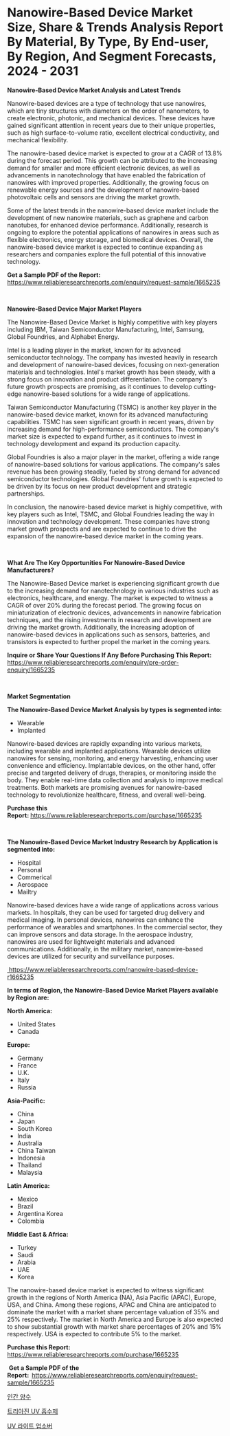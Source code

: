 <p><h1>Nanowire-Based Device Market Size, Share & Trends Analysis Report By Material, By Type, By End-user, By Region, And Segment Forecasts, 2024 - 2031</h1></p><p><strong>Nanowire-Based Device Market Analysis and Latest Trends</strong></p>
<p><p>Nanowire-based devices are a type of technology that use nanowires, which are tiny structures with diameters on the order of nanometers, to create electronic, photonic, and mechanical devices. These devices have gained significant attention in recent years due to their unique properties, such as high surface-to-volume ratio, excellent electrical conductivity, and mechanical flexibility.</p><p>The nanowire-based device market is expected to grow at a CAGR of 13.8% during the forecast period. This growth can be attributed to the increasing demand for smaller and more efficient electronic devices, as well as advancements in nanotechnology that have enabled the fabrication of nanowires with improved properties. Additionally, the growing focus on renewable energy sources and the development of nanowire-based photovoltaic cells and sensors are driving the market growth.</p><p>Some of the latest trends in the nanowire-based device market include the development of new nanowire materials, such as graphene and carbon nanotubes, for enhanced device performance. Additionally, research is ongoing to explore the potential applications of nanowires in areas such as flexible electronics, energy storage, and biomedical devices. Overall, the nanowire-based device market is expected to continue expanding as researchers and companies explore the full potential of this innovative technology.</p></p>
<p><strong>Get a Sample PDF of the Report:&nbsp;</strong> <a href="https://www.reliableresearchreports.com/enquiry/request-sample/1665235">https://www.reliableresearchreports.com/enquiry/request-sample/1665235</a></p>
<p>&nbsp;</p>
<p><strong>Nanowire-Based Device Major Market Players</strong></p>
<p><p>The Nanowire-Based Device Market is highly competitive with key players including IBM, Taiwan Semiconductor Manufacturing, Intel, Samsung, Global Foundries, and Alphabet Energy. </p><p>Intel is a leading player in the market, known for its advanced semiconductor technology. The company has invested heavily in research and development of nanowire-based devices, focusing on next-generation materials and technologies. Intel's market growth has been steady, with a strong focus on innovation and product differentiation. The company's future growth prospects are promising, as it continues to develop cutting-edge nanowire-based solutions for a wide range of applications.</p><p>Taiwan Semiconductor Manufacturing (TSMC) is another key player in the nanowire-based device market, known for its advanced manufacturing capabilities. TSMC has seen significant growth in recent years, driven by increasing demand for high-performance semiconductors. The company's market size is expected to expand further, as it continues to invest in technology development and expand its production capacity.</p><p>Global Foundries is also a major player in the market, offering a wide range of nanowire-based solutions for various applications. The company's sales revenue has been growing steadily, fueled by strong demand for advanced semiconductor technologies. Global Foundries' future growth is expected to be driven by its focus on new product development and strategic partnerships.</p><p>In conclusion, the nanowire-based device market is highly competitive, with key players such as Intel, TSMC, and Global Foundries leading the way in innovation and technology development. These companies have strong market growth prospects and are expected to continue to drive the expansion of the nanowire-based device market in the coming years.</p></p>
<p>&nbsp;</p>
<p><strong>What Are The Key Opportunities For Nanowire-Based Device Manufacturers?</strong></p>
<p><p>The Nanowire-Based Device market is experiencing significant growth due to the increasing demand for nanotechnology in various industries such as electronics, healthcare, and energy. The market is expected to witness a CAGR of over 20% during the forecast period. The growing focus on miniaturization of electronic devices, advancements in nanowire fabrication techniques, and the rising investments in research and development are driving the market growth. Additionally, the increasing adoption of nanowire-based devices in applications such as sensors, batteries, and transistors is expected to further propel the market in the coming years.</p></p>
<p><strong>Inquire or Share Your Questions If Any Before Purchasing This Report:</strong> <a href="https://www.reliableresearchreports.com/enquiry/pre-order-enquiry/1665235">https://www.reliableresearchreports.com/enquiry/pre-order-enquiry/1665235</a></p>
<p>&nbsp;</p>
<p><strong>Market Segmentation</strong></p>
<p><strong>The Nanowire-Based Device Market Analysis by types is segmented into:</strong></p>
<p><ul><li>Wearable</li><li>Implanted</li></ul></p>
<p><p>Nanowire-based devices are rapidly expanding into various markets, including wearable and implanted applications. Wearable devices utilize nanowires for sensing, monitoring, and energy harvesting, enhancing user convenience and efficiency. Implantable devices, on the other hand, offer precise and targeted delivery of drugs, therapies, or monitoring inside the body. They enable real-time data collection and analysis to improve medical treatments. Both markets are promising avenues for nanowire-based technology to revolutionize healthcare, fitness, and overall well-being.</p></p>
<p><strong>Purchase this Report:&nbsp;</strong><a href="https://www.reliableresearchreports.com/purchase/1665235">https://www.reliableresearchreports.com/purchase/1665235</a></p>
<p>&nbsp;</p>
<p><strong>The Nanowire-Based Device Market Industry Research by Application is segmented into:</strong></p>
<p><ul><li>Hospital</li><li>Personal</li><li>Commerical</li><li>Aerospace</li><li>Mailtry</li></ul></p>
<p><p>Nanowire-based devices have a wide range of applications across various markets. In hospitals, they can be used for targeted drug delivery and medical imaging. In personal devices, nanowires can enhance the performance of wearables and smartphones. In the commercial sector, they can improve sensors and data storage. In the aerospace industry, nanowires are used for lightweight materials and advanced communications. Additionally, in the military market, nanowire-based devices are utilized for security and surveillance purposes.</p></p>
<p><a href="https://www.reliableresearchreports.com/nanowire-based-device-r1665235">&nbsp;https://www.reliableresearchreports.com/nanowire-based-device-r1665235</a></p>
<p><strong>In terms of Region, the Nanowire-Based Device Market Players available by Region are:</strong></p>
<p>
    <p> <strong> North America: </strong>
        <ul>
            <li>United States</li>
            <li>Canada</li>
        </ul>
        </p> 
    <p> <strong> Europe: </strong>
        <ul>
            <li>Germany</li>
            <li>France</li>
            <li>U.K.</li>
            <li>Italy</li>
            <li>Russia</li>
        </ul>
        </p> 
    <p> <strong> Asia-Pacific: </strong>
        <ul>
            <li>China</li>
            <li>Japan</li>
            <li>South Korea</li>
            <li>India</li>
            <li>Australia</li>
            <li>China Taiwan</li>
            <li>Indonesia</li>
            <li>Thailand</li>
            <li>Malaysia</li>
        </ul>
        </p> 
    <p> <strong> Latin America: </strong>
        <ul>
            <li>Mexico</li>
            <li>Brazil</li>
            <li>Argentina Korea</li>
            <li>Colombia</li>
        </ul>
        </p> 
    <p> <strong> Middle East & Africa: </strong>
        <ul>
            <li>Turkey</li>
            <li>Saudi</li>
            <li>Arabia</li>
            <li>UAE</li>
            <li>Korea</li>
        </ul>
    </p>
    </p>
<p><p>The nanowire-based device market is expected to witness significant growth in the regions of North America (NA), Asia Pacific (APAC), Europe, USA, and China. Among these regions, APAC and China are anticipated to dominate the market with a market share percentage valuation of 35% and 25% respectively. The market in North America and Europe is also expected to show substantial growth with market share percentages of 20% and 15% respectively. USA is expected to contribute 5% to the market.</p></p>
<p><strong>Purchase this Report: </strong><a href="https://www.reliableresearchreports.com/purchase/1665235">https://www.reliableresearchreports.com/purchase/1665235</a></p>
<p>&nbsp;<strong>Get a Sample PDF of the Report:&nbsp;&nbsp;</strong><a href="https://www.reliableresearchreports.com/enquiry/request-sample/1665235">https://www.reliableresearchreports.com/enquiry/request-sample/1665235</a></p>
<p><strong></strong></p>
<p><p><a href="https://github.com/rrmadityapu/Market-Research-Report-List-2/blob/main/608761469976.md">인간 양수</a></p><p><a href="https://github.com/tasfiyaj85/Market-Research-Report-List-2/blob/main/716490769978.md">트리아진 UV 흡수제</a></p><p><a href="https://github.com/njolsky1/Market-Research-Report-List-2/blob/main/932034069977.md">UV 라이트 업소버</a></p></p>